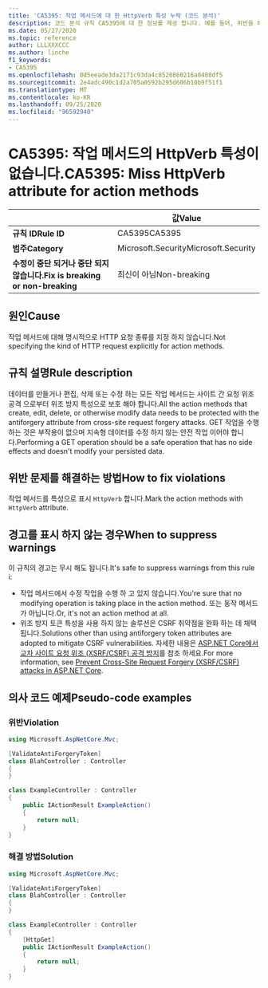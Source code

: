 ```yaml
---
title: 'CA5395: 작업 메서드에 대 한 HttpVerb 특성 누락 (코드 분석)'
description: 코드 분석 규칙 CA5395에 대 한 정보를 제공 합니다. 예를 들어, 위반을 해결 하는 방법, 위반 하는 경우를 포함 합니다.
ms.date: 05/27/2020
ms.topic: reference
author: LLLXXXCCC
ms.author: linche
f1_keywords:
- CA5395
ms.openlocfilehash: 0d5eeade3da2171c93da4c8520860216a0488df5
ms.sourcegitcommit: 2e4adc490c1d2a705a0592b295d606b10b9f51f1
ms.translationtype: MT
ms.contentlocale: ko-KR
ms.lasthandoff: 09/25/2020
ms.locfileid: "96592940"
---
```

# <a name="ca5395-miss-httpverb-attribute-for-action-methods"></a><span data-ttu-id="5d5b7-103">CA5395: 작업 메서드의 HttpVerb 특성이 없습니다.</span><span class="sxs-lookup"><span data-stu-id="5d5b7-103">CA5395: Miss HttpVerb attribute for action methods</span></span>

| | <span data-ttu-id="5d5b7-104">값</span><span class="sxs-lookup"><span data-stu-id="5d5b7-104">Value</span></span> |
|-|-|
| <span data-ttu-id="5d5b7-105">**규칙 ID**</span><span class="sxs-lookup"><span data-stu-id="5d5b7-105">**Rule ID**</span></span> |<span data-ttu-id="5d5b7-106">CA5395</span><span class="sxs-lookup"><span data-stu-id="5d5b7-106">CA5395</span></span>|
| <span data-ttu-id="5d5b7-107">**범주**</span><span class="sxs-lookup"><span data-stu-id="5d5b7-107">**Category**</span></span> |<span data-ttu-id="5d5b7-108">Microsoft.Security</span><span class="sxs-lookup"><span data-stu-id="5d5b7-108">Microsoft.Security</span></span>|
| <span data-ttu-id="5d5b7-109">**수정이 중단 되거나 중단 되지 않습니다.**</span><span class="sxs-lookup"><span data-stu-id="5d5b7-109">**Fix is breaking or non-breaking**</span></span> |<span data-ttu-id="5d5b7-110">최신이 아님</span><span class="sxs-lookup"><span data-stu-id="5d5b7-110">Non-breaking</span></span>|

## <a name="cause"></a><span data-ttu-id="5d5b7-111">원인</span><span class="sxs-lookup"><span data-stu-id="5d5b7-111">Cause</span></span>

<span data-ttu-id="5d5b7-112">작업 메서드에 대해 명시적으로 HTTP 요청 종류를 지정 하지 않습니다.</span><span class="sxs-lookup"><span data-stu-id="5d5b7-112">Not specifying the kind of HTTP request explicitly for action methods.</span></span>

## <a name="rule-description"></a><span data-ttu-id="5d5b7-113">규칙 설명</span><span class="sxs-lookup"><span data-stu-id="5d5b7-113">Rule description</span></span>

<span data-ttu-id="5d5b7-114">데이터를 만들거나 편집, 삭제 또는 수정 하는 모든 작업 메서드는 사이트 간 요청 위조 공격 으로부터 위조 방지 특성으로 보호 해야 합니다.</span><span class="sxs-lookup"><span data-stu-id="5d5b7-114">All the action methods that create, edit, delete, or otherwise modify data needs to be protected with the antiforgery attribute from cross-site request forgery attacks.</span></span> <span data-ttu-id="5d5b7-115">GET 작업을 수행 하는 것은 부작용이 없으며 지속형 데이터를 수정 하지 않는 안전 작업 이어야 합니다.</span><span class="sxs-lookup"><span data-stu-id="5d5b7-115">Performing a GET operation should be a safe operation that has no side effects and doesn't modify your persisted data.</span></span>

## <a name="how-to-fix-violations"></a><span data-ttu-id="5d5b7-116">위반 문제를 해결하는 방법</span><span class="sxs-lookup"><span data-stu-id="5d5b7-116">How to fix violations</span></span>

<span data-ttu-id="5d5b7-117">작업 메서드를 특성으로 표시 `HttpVerb` 합니다.</span><span class="sxs-lookup"><span data-stu-id="5d5b7-117">Mark the action methods with `HttpVerb` attribute.</span></span>

## <a name="when-to-suppress-warnings"></a><span data-ttu-id="5d5b7-118">경고를 표시 하지 않는 경우</span><span class="sxs-lookup"><span data-stu-id="5d5b7-118">When to suppress warnings</span></span>

<span data-ttu-id="5d5b7-119">이 규칙의 경고는 무시 해도 됩니다.</span><span class="sxs-lookup"><span data-stu-id="5d5b7-119">It's safe to suppress warnings from this rule i:</span></span>

- <span data-ttu-id="5d5b7-120">작업 메서드에서 수정 작업을 수행 하 고 있지 않습니다.</span><span class="sxs-lookup"><span data-stu-id="5d5b7-120">You're sure that no modifying operation is taking place in the action method.</span></span> <span data-ttu-id="5d5b7-121">또는 동작 메서드가 아닙니다.</span><span class="sxs-lookup"><span data-stu-id="5d5b7-121">Or, it's not an action method at all.</span></span>
- <span data-ttu-id="5d5b7-122">위조 방지 토큰 특성을 사용 하지 않는 솔루션은 CSRF 취약점을 완화 하는 데 채택 됩니다.</span><span class="sxs-lookup"><span data-stu-id="5d5b7-122">Solutions other than using antiforgery token attributes are adopted to mitigate CSRF vulnerabilities.</span></span> <span data-ttu-id="5d5b7-123">자세한 내용은 [ASP.NET Core에서 교차 사이트 요청 위조 (XSRF/CSRF) 공격 방지](/aspnet/core/security/anti-request-forgery)를 참조 하세요.</span><span class="sxs-lookup"><span data-stu-id="5d5b7-123">For more information, see [Prevent Cross-Site Request Forgery (XSRF/CSRF) attacks in ASP.NET Core](/aspnet/core/security/anti-request-forgery).</span></span>

## <a name="pseudo-code-examples"></a><span data-ttu-id="5d5b7-124">의사 코드 예제</span><span class="sxs-lookup"><span data-stu-id="5d5b7-124">Pseudo-code examples</span></span>

### <a name="violation"></a><span data-ttu-id="5d5b7-125">위반</span><span class="sxs-lookup"><span data-stu-id="5d5b7-125">Violation</span></span>

```csharp
using Microsoft.AspNetCore.Mvc;

[ValidateAntiForgeryToken]
class BlahController : Controller
{
}

class ExampleController : Controller
{
    public IActionResult ExampleAction()
    {
        return null;
    }
}
```

### <a name="solution"></a><span data-ttu-id="5d5b7-126">해결 방법</span><span class="sxs-lookup"><span data-stu-id="5d5b7-126">Solution</span></span>

```csharp
using Microsoft.AspNetCore.Mvc;

[ValidateAntiForgeryToken]
class BlahController : Controller
{
}

class ExampleController : Controller
{
    [HttpGet]
    public IActionResult ExampleAction()
    {
        return null;
    }
}
```

